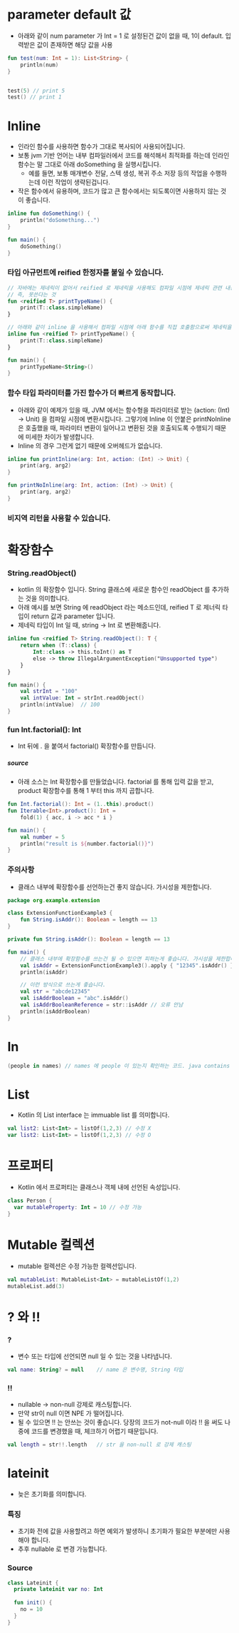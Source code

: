 





# parameter default 값

- 아래와 같이 num parameter 가 Int = 1 로 설정된건 값이 없을 때, 1이 default. 입력받은 값이 존재하면 해당 값을 사용

```kotlin
fun test(num: Int = 1): List<String> {
 	println(num)
}


test(5) // print 5
test() // print 1

```



# Inline

- 인라인 함수를 사용하면 함수가 그대로 복사되어 사용되어집니다.
- 보통 jvm 기반 언어는 내부 컴파일러에서 코드를 해석해서 최적화를 하는데 인라인 함수는 말 그대로 아래 doSomething 을 실행시킵니다. 
  - 예를 들면, 보통 매개변수 전달, 스텍 생성, 복귀 주소 저장 등의 작업을 수행하는데 이런 작업이 생략된겁니다.
- 작은 함수에서 유용하며, 코드가 많고 큰 함수에서는 되도록이면 사용하지 않는 것이 좋습니다.

```kotlin
inline fun doSomething() {
    println("doSomething...")
}

fun main() {
    doSomething()
}
```



### 타입 아규먼트에 reified 한정자를 붙일 수 있습니다.

```kotlin
// 자바에는 제네릭이 없어서 reified 로 제네릭을 사용해도 컴파일 시점에 제네릭 관련 내용이 사라짐.
// 즉, 못쓴다는 것
fun <reified T> printTypeName() {
    print(T::class.simpleName)
}

// 아래와 같이 inline 을 사용해서 컴파일 시점에 아래 함수를 직접 호출함으로써 제네릭을 그대로 가져다 쓸 수 있음
inline fun <reified T> printTypeName() {
    print(T::class.simpleName)
}

fun main() {
    printTypeName<String>()
}
```



### 함수 타입 파라미터를 가진 함수가 더 빠르게 동작합니다.

- 아래와 같이 예제가 있을 때, JVM 에서는 함수형을 파라미터로 받는 (action: (Int) -> Unit) 을 컴파일 시점에 변환시킵니다. 그렇기에 Inline 이 안붙은 printNoInline 은 호출했을 때, 파라미터 변환이 일어나고 변환된 것을 호출되도록 수행되기 때문에 미세한 차이가 발생합니다.
- Inline 의 경우 그런게 없기 때문에 오버헤드가 없습니다.

```kotlin
inline fun printInline(arg: Int, action: (Int) -> Unit) {
 	print(arg, arg2)
}

fun printNoInline(arg: Int, action: (Int) -> Unit) {
 	print(arg, arg2)
}
```







### 비지역 리턴을 사용할 수 있습니다.





# 확장함수 



### String.readObject()

- kotlin 의 확장함수 입니다. String 클래스에 새로운 함수인 readObject 를 추가하는 것을 의미합니다.
- 아래 예시를 보면 String 에 readObject 라는 메소드인데, reified T 로 제너릭 타입이 return 값과 parameter 입니다.
- 제네릭 타입이 Int 일 때, string -> Int 로 변환해줍니다.

```kotlin
inline fun <reified T> String.readObject(): T {
    return when (T::class) {
        Int::class -> this.toInt() as T
        else -> throw IllegalArgumentException("Unsupported type")
    }
}

fun main() {
    val strInt = "100"
    val intValue: Int = strInt.readObject()
    println(intValue)  // 100
}

```



### fun Int.factorial(): Int

- Int 뒤에 . 을 붙여서 factorial() 확장함수를 만듭니다.



##### source

- 아래 소스는 Int 확장함수를 만들었습니다. factorial 를 통해 입력 값을 받고, product 확장함수를 통해 1 부터 this 까지 곱합니다.

```kotlin
fun Int.factorial(): Int = (1..this).product()
fun Iterable<Int>.product(): Int =
    fold(1) { acc, i -> acc * i }

fun main() {
    val number = 5
    println("result is ${number.factorial()}")
}
```



### 주의사항

- 클래스 내부에 확장함수를 선언하는건 좋지 않습니다. 가시성을 제한합니다.

```kotlin
package org.example.extension

class ExtensionFunctionExample3 {
    fun String.isAddr(): Boolean = length == 13
}

private fun String.isAddr(): Boolean = length == 13

fun main() {
    // 클래스 내부에 확장함수를 쓰는건 될 수 있으면 피하는게 좋습니다. 가시성을 제한합니다. 또한, 레퍼런스도 쓸 수 없습니다.
    val isAddr = ExtensionFunctionExample3().apply { "12345".isAddr() }
    println(isAddr)

    // 이런 방식으로 쓰는게 좋습니다.
    val str = "abcde12345"
    val isAddrBoolean = "abc".isAddr()
    val isAddrBooleanReference = str::isAddr // 오류 안남
    println(isAddrBoolean)
}
```









# In

```kotlin
(people in names) // names 에 people 이 있는지 확인하는 코드. java contains 랑 비슷
```



# List

- Kotlin 의 List interface 는 immuable list 를 의미합니다.

```kotlin
val list2: List<Int> = listOf(1,2,3) // 수정 X
var list2: List<Int> = listOf(1,2,3) // 수정 O
```



# 프로퍼티

- Kotlin 에서 프로퍼티는 클래스나 객체 내에 선언된 속성입니다.

```kotlin
class Person {
  var mutableProperty: Int = 10 // 수정 가능
}
```



# Mutable 컬렉션

- mutable 컬렉션은 수정 가능한 컬렉션입니다. 

```kotlin
val mutableList: MutableList<Int> = mutableListOf(1,2)
mutableList.add(3)
```



# ? 와 !!



### ?

- 변수 또는 타입에 선언되면 null 일 수 있는 것을 나타냅니다.

```kotlin
val name: String? = null	// name 은 변수명, String 타입
```



### !!

- nullable -> non-null 강제로 캐스팅합니다.
- 만약 str이 null 이면 NPE 가 떨어집니다.
- 될 수 있으면 !!  는 안쓰는 것이 좋습니다. 당장의 코드가 not-null 이라 !! 을 써도 나중에 코드를 변경했을 때, 체크하기 어렵기 때문입니다.

```kotlin
val length = str!!.length	// str 을 non-null 로 강제 캐스팅
```







# lateinit

- 늦은 초기화를 의미합니다.



### 특징

- 초기화 전에 값을 사용할려고 하면 예외가 발생하니 초기화가 필요한 부분에만 사용해야 합니다.
- 추후 nullable 로 변경 가능합니다.



### Source

```kotlin
class Lateinit {
  private lateinit var no: Int
  
  fun init() {
    no = 10
  }
}
```





